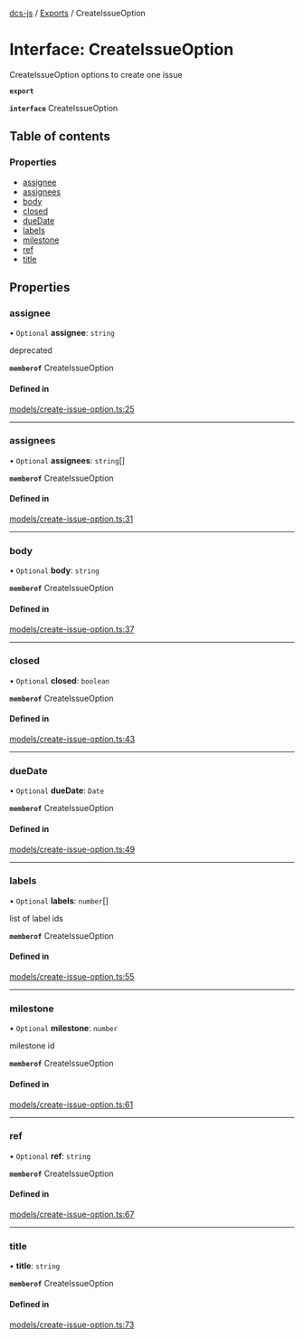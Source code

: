 [dcs-js](../README.md) / [Exports](../modules.md) / CreateIssueOption

# Interface: CreateIssueOption

CreateIssueOption options to create one issue

**`export`**

**`interface`** CreateIssueOption

## Table of contents

### Properties

- [assignee](CreateIssueOption.md#assignee)
- [assignees](CreateIssueOption.md#assignees)
- [body](CreateIssueOption.md#body)
- [closed](CreateIssueOption.md#closed)
- [dueDate](CreateIssueOption.md#duedate)
- [labels](CreateIssueOption.md#labels)
- [milestone](CreateIssueOption.md#milestone)
- [ref](CreateIssueOption.md#ref)
- [title](CreateIssueOption.md#title)

## Properties

### <a id="assignee" name="assignee"></a> assignee

• `Optional` **assignee**: `string`

deprecated

**`memberof`** CreateIssueOption

#### Defined in

[models/create-issue-option.ts:25](https://github.com/unfoldingWord/dcs-js/blob/c677a54/models/create-issue-option.ts#L25)

___

### <a id="assignees" name="assignees"></a> assignees

• `Optional` **assignees**: `string`[]

**`memberof`** CreateIssueOption

#### Defined in

[models/create-issue-option.ts:31](https://github.com/unfoldingWord/dcs-js/blob/c677a54/models/create-issue-option.ts#L31)

___

### <a id="body" name="body"></a> body

• `Optional` **body**: `string`

**`memberof`** CreateIssueOption

#### Defined in

[models/create-issue-option.ts:37](https://github.com/unfoldingWord/dcs-js/blob/c677a54/models/create-issue-option.ts#L37)

___

### <a id="closed" name="closed"></a> closed

• `Optional` **closed**: `boolean`

**`memberof`** CreateIssueOption

#### Defined in

[models/create-issue-option.ts:43](https://github.com/unfoldingWord/dcs-js/blob/c677a54/models/create-issue-option.ts#L43)

___

### <a id="duedate" name="duedate"></a> dueDate

• `Optional` **dueDate**: `Date`

**`memberof`** CreateIssueOption

#### Defined in

[models/create-issue-option.ts:49](https://github.com/unfoldingWord/dcs-js/blob/c677a54/models/create-issue-option.ts#L49)

___

### <a id="labels" name="labels"></a> labels

• `Optional` **labels**: `number`[]

list of label ids

**`memberof`** CreateIssueOption

#### Defined in

[models/create-issue-option.ts:55](https://github.com/unfoldingWord/dcs-js/blob/c677a54/models/create-issue-option.ts#L55)

___

### <a id="milestone" name="milestone"></a> milestone

• `Optional` **milestone**: `number`

milestone id

**`memberof`** CreateIssueOption

#### Defined in

[models/create-issue-option.ts:61](https://github.com/unfoldingWord/dcs-js/blob/c677a54/models/create-issue-option.ts#L61)

___

### <a id="ref" name="ref"></a> ref

• `Optional` **ref**: `string`

**`memberof`** CreateIssueOption

#### Defined in

[models/create-issue-option.ts:67](https://github.com/unfoldingWord/dcs-js/blob/c677a54/models/create-issue-option.ts#L67)

___

### <a id="title" name="title"></a> title

• **title**: `string`

**`memberof`** CreateIssueOption

#### Defined in

[models/create-issue-option.ts:73](https://github.com/unfoldingWord/dcs-js/blob/c677a54/models/create-issue-option.ts#L73)
